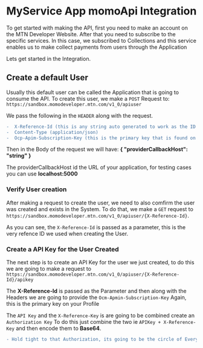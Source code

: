 # MyService App momoApi Integration
To get started with making the API, first you need to make an account on 
the MTN Developer Website. After that you need to subscribe to the specific 
services. In this case, we subscribed to Collections and this service enables
us to make collect payments from users through the Application

Lets get started in the Integration.

## Create a default User
Usually this default user can be called the Application that is going to
consume the API.
To create this user, we make a `POST` Request to:
`https://sandbox.momodeveloper.mtn.com/v1_0/apiuser`

We pass the following in the `HEADER` along with the request.
```diff
-  X-Reference-Id (this is any string auto generated to work as the ID of the application)
-  Content-Type (application/json)
-  Ocp-Apim-Subscription-Key (this is the primary key that is found on your profile when you create the account with MTN)
```
Then in the Body of the request we will have:
**{ "providerCallbackHost": "string" }**

The providerCallbackHost id the URL of your application, for testing cases you can use **localhost:5000**

### Verify User creation
After making a request to create the user, we need to also comfirm the user was created and exists in the System.
To do that, we make a `GET` request to `https://sandbox.momodeveloper.mtn.com/v1_0/apiuser/{X-Reference-Id}`.

As you can see, the `X-Reference-Id` is passed as a parameter, this is the very refence ID we used when creating the User.

### Create a API Key for the User Created
The next step is to create an API Key for the user we just created, to do this we are going to make a request to 
`https://sandbox.momodeveloper.mtn.com/v1_0/apiuser/{X-Reference-Id}/apikey`

The **X-Reference-Id** is passed as the Parameter and then along with the Headers we are going to provide the `Ocm-Apmin-Subscription-Key`
Again, this is the primary key on your Profile

The `API Key` and the `X-Reference-Key` is are going to be combined create an `Authorization Key`
To do this just combine the two ie `APIKey + X-Reference-Key` and then encode them to **Base64**.
```diff
- Hold tight to that Authorization, its going to be the circle of Everything!
```
